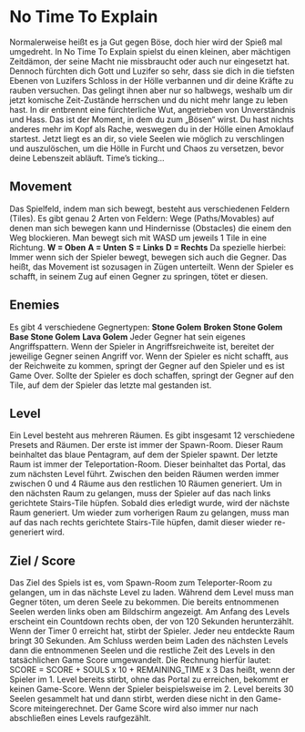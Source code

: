 # No Time To Explain

Normalerweise heißt es ja Gut gegen Böse, doch hier wird der Spieß mal umgedreht.
In No Time To Explain spielst du einen kleinen, aber mächtigen Zeitdämon, der seine Macht nie missbraucht oder auch nur eingesetzt hat. Dennoch fürchten dich Gott und Luzifer so sehr, dass sie dich in die tiefsten Ebenen von Luzifers Schloss in der Hölle verbannen und dir deine Kräfte zu rauben versuchen. Das gelingt ihnen aber nur so halbwegs, weshalb um dir jetzt komische Zeit-Zustände herrschen und du nicht mehr lange zu leben hast.
In dir entbrennt eine fürchterliche Wut, angetrieben von Unverständnis und Hass. Das ist der Moment, in dem du zum „Bösen“ wirst. Du hast nichts anderes mehr im Kopf als Rache, weswegen du in der Hölle einen Amoklauf startest. Jetzt liegt es an dir, so viele Seelen wie möglich zu verschlingen und auszulöschen, um die Hölle in Furcht und Chaos zu versetzen, bevor deine Lebenszeit abläuft. Time’s ticking…

## Movement
Das Spielfeld, indem man sich bewegt, besteht aus verschiedenen Feldern (Tiles). Es gibt genau 2 Arten von Feldern: Wege (Paths/Movables) auf denen man sich bewegen kann und Hindernisse (Obstacles) die einem den Weg blockieren. 
Man bewegt sich mit WASD um jeweils 1 Tile in eine Richtung.
**W = Oben**
**A = Unten**
**S = Links**
**D = Rechts**
Da spezielle hierbei: Immer wenn sich der Spieler bewegt, bewegen sich auch die Gegner. Das heißt, das Movement ist sozusagen in Zügen unterteilt.  Wenn der Spieler es schafft, in seinem Zug auf einen Gegner zu springen, tötet er diesen.

## Enemies
Es gibt 4 verschiedene Gegnertypen: 
**Stone Golem**
**Broken Stone Golem**
**Base Stone Golem**
**Lava Golem**
Jeder Gegner hat sein eigenes Angriffspattern. Wenn der Spieler in Angriffsreichweite ist, bereitet der jeweilige Gegner seinen Angriff vor. Wenn der Spieler es nicht schafft, aus der Reichweite zu kommen, springt der Gegner auf den Spieler und es ist Game Over. Sollte der Spieler es doch schaffen, springt der Gegner auf den Tile, auf dem der Spieler das letzte mal gestanden ist.

## Level
Ein Level besteht aus mehreren Räumen. Es gibt insgesamt 12 verschiedene Presets and Räumen. 
Der erste ist immer der Spawn-Room. Dieser Raum beinhaltet das blaue Pentagram, auf dem der Spieler spawnt. Der letzte Raum ist immer der Teleportation-Room. Dieser beinhaltet das Portal, das zum nächsten Level führt. 
Zwischen den beiden Räumen werden immer zwischen 0 und 4 Räume aus den restlichen 10 Räumen generiert.
Um in den nächsten Raum zu gelangen, muss der Spieler auf das nach links gerichtete Stairs-Tile hüpfen. Sobald dies erledigt wurde, wird der nächste Raum generiert. Um wieder zum vorherigen Raum zu gelangen, muss man auf das nach rechts gerichtete Stairs-Tile hüpfen, damit dieser wieder re-generiert wird.

## Ziel / Score
Das Ziel des Spiels ist es, vom Spawn-Room zum Teleporter-Room zu gelangen, um in das nächste Level zu laden. Während dem Level muss man Gegner töten, um deren Seele zu bekommen. Die bereits entnommenen Seelen werden links oben am Bildschirm angezeigt.
Am Anfang des Levels erscheint ein Countdown rechts oben, der von 120 Sekunden herunterzählt. Wenn der Timer 0 erreicht hat, stirbt der Spieler. Jeder neu entdeckte Raum bringt 30 Sekunden. Am Schluss werden beim Laden des nächsten Levels dann die entnommenen Seelen und die restliche Zeit des Levels in den tatsächlichen Game Score umgewandelt. 
Die Rechnung hierfür lautet: SCORE = SCORE + SOULS x 10 + REMAINING_TIME x 3
Das heißt, wenn der Spieler im 1. Level bereits stirbt, ohne das Portal zu erreichen, bekommt er keinen Game-Score.
Wenn der Spieler beispielsweise im 2. Level bereits 30 Seelen gesammelt hat und dann stirbt, werden diese nicht in den Game-Score miteingerechnet. Der Game Score wird also immer nur nach abschließen eines Levels raufgezählt.